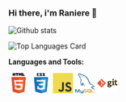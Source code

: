 ### Hi there, i'm Raniere 👋

![Github stats](https://github-readme-stats.vercel.app/api?username=ranierelm&theme=algolia&show_icons=true&count_private=true)



![Top Languages Card](https://github-readme-stats.vercel.app/api/top-langs/?username=ranierelm&layout=compact)


**Languages and Tools:**

<code><img height="40" src="https://raw.githubusercontent.com/ranierelm/ranierelm/main/assets/html.png"></code>
<code><img height="40" src="https://raw.githubusercontent.com/ranierelm/ranierelm/main/assets/css.png"></code>
<code><img height="40" src="https://raw.githubusercontent.com/ranierelm/ranierelm/main/assets/javascript.png"></code>
<code><img height="40" src="https://raw.githubusercontent.com/ranierelm/ranierelm/main/assets/mysql.png"></code>
<code><img height="40" src="https://raw.githubusercontent.com/ranierelm/ranierelm/main/assets/git.png"></code>
 

<!--
**ranierelm/ranierelm** is a ✨ _special_ ✨ repository because its `README.md` (this file) appears on your GitHub profile.

Here are some ideas to get you started:

- 🔭 I’m currently working on ...
- 🌱 I’m currently learning ...
- 👯 I’m looking to collaborate on ...
- 🤔 I’m looking for help with ...
- 💬 Ask me about ...
- 📫 How to reach me: ...
- 😄 Pronouns: ...
- ⚡ Fun fact: ...
-->
